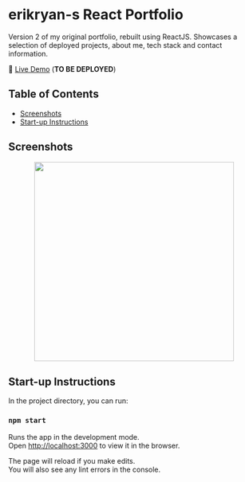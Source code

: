 # erikryan-s React Portfolio

Version 2 of my original portfolio, rebuilt using ReactJS. Showcases a selection of deployed projects, about me, tech stack and contact information.

🔗 [Live Demo]() (**TO BE DEPLOYED**)

## Table of Contents

-   [Screenshots](#screenshots)
-   [Start-up Instructions](#start-up-instructions)

## Screenshots

<p align="center">
    <img src="https://i.gyazo.com/dcc16615504fb29494ec65df8c9bdb88.png" height="400" width=auto>
</p>

## Start-up Instructions

In the project directory, you can run:

### `npm start`

Runs the app in the development mode.\
Open [http://localhost:3000](http://localhost:3000) to view it in the browser.

The page will reload if you make edits.\
You will also see any lint errors in the console.
